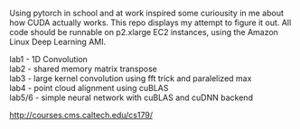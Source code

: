 Using pytorch in school and at work inspired some curiousity in me about how CUDA actually works. This repo displays my attempt to figure it out. All code should be runnable on p2.xlarge EC2 instances, using the Amazon Linux Deep Learning AMI.

lab1 - 1D Convolution<br/>
lab2 - shared memory matrix transpose<br/>
lab3 - large kernel convolution using fft trick and paralelized max<br/>
lab4 - point cloud alignment using cuBLAS<br/>
lab5/6 - simple neural network with cuBLAS and cuDNN backend

http://courses.cms.caltech.edu/cs179/
